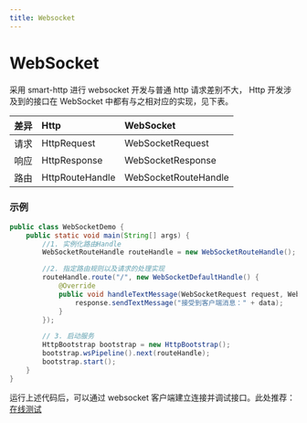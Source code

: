 ```yaml
---
title: Websocket
---
```

# WebSocket
采用 smart-http 进行 websocket 开发与普通 http 请求差别不大，
Http 开发涉及到的接口在 WebSocket 中都有与之相对应的实现，见下表。

差异 |Http | WebSocket |
:-: | :- | :- |
 请求 | HttpRequest | WebSocketRequest 
 响应 | HttpResponse| WebSocketResponse 
 路由 | HttpRouteHandle| WebSocketRouteHandle 
 
### 示例
```java
public class WebSocketDemo {
    public static void main(String[] args) {
        //1. 实例化路由Handle
        WebSocketRouteHandle routeHandle = new WebSocketRouteHandle();

        //2. 指定路由规则以及请求的处理实现
        routeHandle.route("/", new WebSocketDefaultHandle() {
            @Override
            public void handleTextMessage(WebSocketRequest request, WebSocketResponse response, String data) {
                response.sendTextMessage("接受到客户端消息：" + data);
            }
        });

        // 3. 启动服务
        HttpBootstrap bootstrap = new HttpBootstrap();
        bootstrap.wsPipeline().next(routeHandle);
        bootstrap.start();
    }
}
```

运行上述代码后，可以通过 websocket 客户端建立连接并调试接口。此处推荐：[在线测试](http://www.websocket-test.com/)